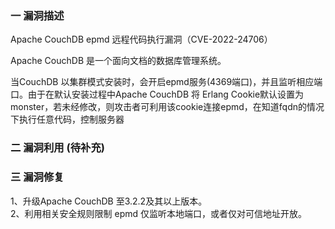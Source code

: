 ### 一 漏洞描述
Apache CouchDB epmd 远程代码执行漏洞（CVE-2022-24706）

Apache CouchDB 是一个面向文档的数据库管理系统。

当CouchDB 以集群模式安装时，会开启epmd服务(4369端口)，并且监听相应端口。由于在默认安装过程中Apache CouchDB 将 Erlang Cookie默认设置为 monster，若未经修改，则攻击者可利用该cookie连接epmd，在知道fqdn的情况下执行任意代码，控制服务器

### 二 漏洞利用 (待补充)

### 三 漏洞修复
1、升级Apache CouchDB 至3.2.2及其以上版本。  
2、利用相关安全规则限制 epmd 仅监听本地端口，或者仅对可信地址开放。
